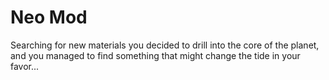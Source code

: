 # Neo Mod

Searching for new materials you decided to drill into the core of the planet,<br>and you managed to find something that might change the tide in your favor...
